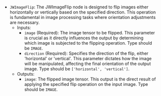- `JWImageFlip`: The JWImageFlip node is designed to flip images either horizontally or vertically based on the specified direction. This operation is fundamental in image processing tasks where orientation adjustments are necessary.
    - Inputs:
        - `image` (Required): The image tensor to be flipped. This parameter is crucial as it directly influences the output by determining which image is subjected to the flipping operation. Type should be `IMAGE`.
        - `direction` (Required): Specifies the direction of the flip, either 'horizontal' or 'vertical'. This parameter dictates how the image will be manipulated, affecting the final orientation of the output image. Type should be `['horizontal', 'vertical']`.
    - Outputs:
        - `image`: The flipped image tensor. This output is the direct result of applying the specified flip operation on the input image. Type should be `IMAGE`.
